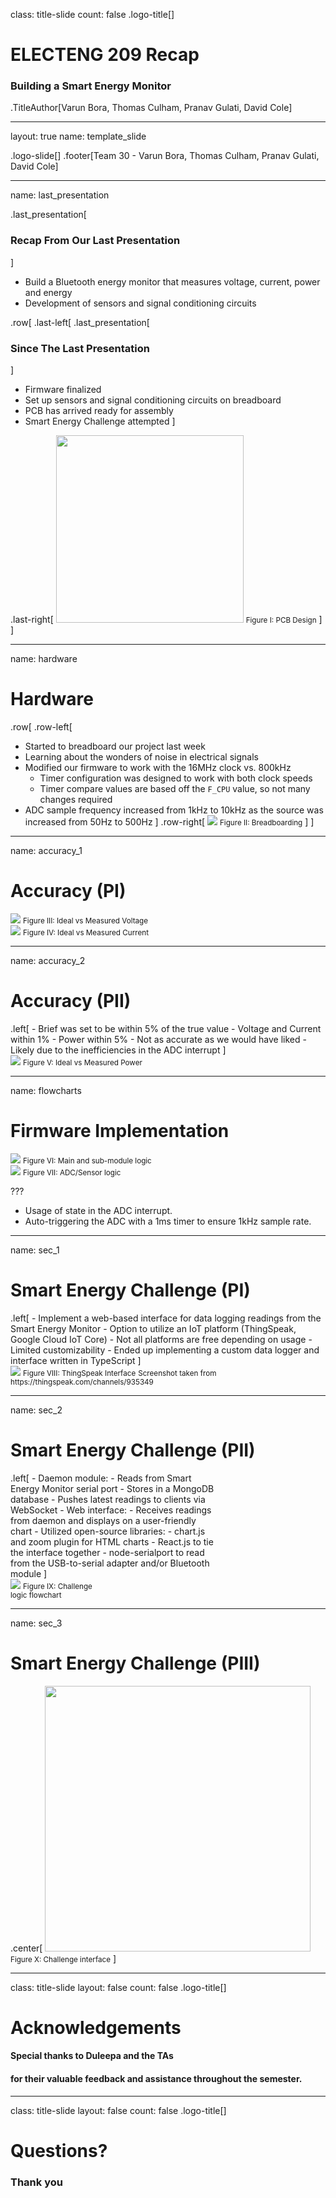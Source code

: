 class: title-slide
count: false
.logo-title[]

# ELECTENG 209 Recap
### Building a Smart Energy Monitor

.TitleAuthor[Varun Bora, Thomas Culham, Pranav Gulati, David Cole]

---

layout: true
name: template_slide

.logo-slide[]
.footer[Team 30 - Varun Bora, Thomas Culham, Pranav Gulati, David Cole]

---
name: last_presentation

.last_presentation[
### Recap From Our Last Presentation
]

- Build a Bluetooth energy monitor that measures voltage, current, power and energy
- Development of sensors and signal conditioning circuits

.row[
.last-left[
.last_presentation[
### Since The Last Presentation
]
- Firmware finalized
- Set up sensors and signal conditioning circuits on breadboard
- PCB has arrived ready for assembly
- Smart Energy Challenge attempted
]

.last-right[
  <img src="img/hardware/pcb.jpg" height="300" class="pcb-expand">
  <small>Figure I: PCB Design</small>
]
]

---
name: hardware

# Hardware

.row[
.row-left[
- Started to breadboard our project last week
- Learning about the wonders of noise in electrical signals
- Modified our firmware to work with the 16MHz clock vs. 800kHz
  - Timer configuration was designed to work with both clock speeds
  - Timer compare values are based off the `F_CPU` value, so not many changes required
- ADC sample frequency increased from 1kHz to 10kHz as the source was increased from 50Hz to 500Hz
]
.row-right[
  <img src="img/hardware/breadboard.jpg">
  <small>Figure II: Breadboarding</small>
]
]

---
name: accuracy_1

# Accuracy (PI)

<div class="row">
  <div class="row-left">
    <img src="img/accuracy/voltage.png">
    <small>Figure III: Ideal vs Measured Voltage</small>
  </div>
  <div class="row-right">
    <img src="img/accuracy/current.png">
    <small>Figure IV: Ideal vs Measured Current</small>
  </div>
</div>

---
name: accuracy_2

# Accuracy (PII)

<div class="row">
  <div class="row-left">
.left[
- Brief was set to be within 5% of the true value
- Voltage and Current within 1%
- Power within 5%
  - Not as accurate as we would have liked
  - Likely due to the inefficiencies in the ADC interrupt
]
  </div>
  <div class="row-right">
      <img src="img/accuracy/power.png">
      <small>Figure V: Ideal vs Measured Power</small>
  </div>
</div>

---
name: flowcharts

# Firmware Implementation

<div class="row">
  <div class="row-left">
    <img src="img/firmware/main.png" class="leftzoom">
    <small>Figure VI: Main and sub-module logic</small>
  </div>
  <div class="row-right">
    <img src="img/firmware/adc.png" class="rightzoom">
    <small>Figure VII: ADC/Sensor logic</small>
  </div>
</div>

???
- Usage of state in the ADC interrupt.
- Auto-triggering the ADC with a 1ms timer to ensure 1kHz sample rate.

---
name: sec_1

# Smart Energy Challenge (PI)

<div class="row">
  <div class="row-left">
.left[
- Implement a web-based interface for data logging readings from the Smart Energy Monitor
- Option to utilize an IoT platform (ThingSpeak, Google Cloud IoT Core)
  - Not all platforms are free depending on usage
  - Limited customizability
- Ended up implementing a custom data logger and interface written in TypeScript
]
  </div>
  <div class="row-right">
    <img src="img/challenge/thingspeak.png">
    <small>Figure VIII: ThingSpeak Interface</small>
    <small>Screenshot taken from https://thingspeak.com/channels/935349</small>
  </div>
</div>

---
name: sec_2

# Smart Energy Challenge (PII)

<div class="row">
  <div class="row-left"style="width: 65%">
.left[
- Daemon module:
  - Reads from Smart Energy Monitor serial port
  - Stores in a MongoDB database
  - Pushes latest readings to clients via WebSocket
- Web interface:
  - Receives readings from daemon and displays on a user-friendly chart
- Utilized open-source libraries:
  - chart.js and zoom plugin for HTML charts
  - React.js to tie the interface together
  - node-serialport to read from the USB-to-serial adapter and/or Bluetooth module
]
  </div>
  <div class="row-right" style="width: 30%">
    <img src="img/challenge/flowchart.png" style="height: auto; width: auto;">
    <small>Figure IX: Challenge logic flowchart</small>
  </div>
</div>

---
name: sec_3

# Smart Energy Challenge (PIII)

.center[
  <img src="img/challenge/interface.png" height="425">
  <small>Figure X: Challenge interface</small>
]

---

class: title-slide
layout: false
count: false
.logo-title[]

# Acknowledgements
#### Special thanks to Duleepa and the TAs
#### for their valuable feedback and assistance throughout the semester.

---

class: title-slide
layout: false
count: false
.logo-title[]

# Questions?
### Thank you
